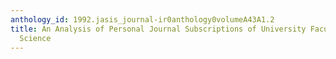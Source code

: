 ```yaml
---
anthology_id: 1992.jasis_journal-ir0anthology0volumeA43A1.2
title: An Analysis of Personal Journal Subscriptions of University Faculty. Part I.
  Science
---
```

